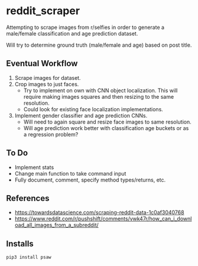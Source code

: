 # reddit_scraper

Attempting to scrape images from r/selfies in order to generate a male/female classification and age prediction dataset.

Will try to determine ground truth (male/female and age) based on post title.


## Eventual Workflow

1. Scrape images for dataset.
2. Crop images to just faces.
    - Try to implement on own with CNN object localization. This will require making images squares and then resizing to the same resolution.
    - Could look for existing face localization implementations.
3. Implement gender classifier and age prediction CNNs.
    - Will need to again square and resize face images to same resolution.
    - Will age prediction work better with classification age buckets or as a regression problem?


## To Do

- Implement stats
- Change main function to take command input
- Fully document, comment, specify method types/returns, etc.


## References

- https://towardsdatascience.com/scraping-reddit-data-1c0af3040768 
- https://www.reddit.com/r/pushshift/comments/vwk47r/how_can_i_download_all_images_from_a_subreddit/


## Installs

```
pip3 install psaw
```
